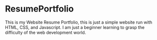 # ResumePortfolio
This is my Website Resume Portfolio, this is just a simple website run with HTML, CSS, and Javascript. I am just a beginner learning to grasp the difficulty of the web development world.
